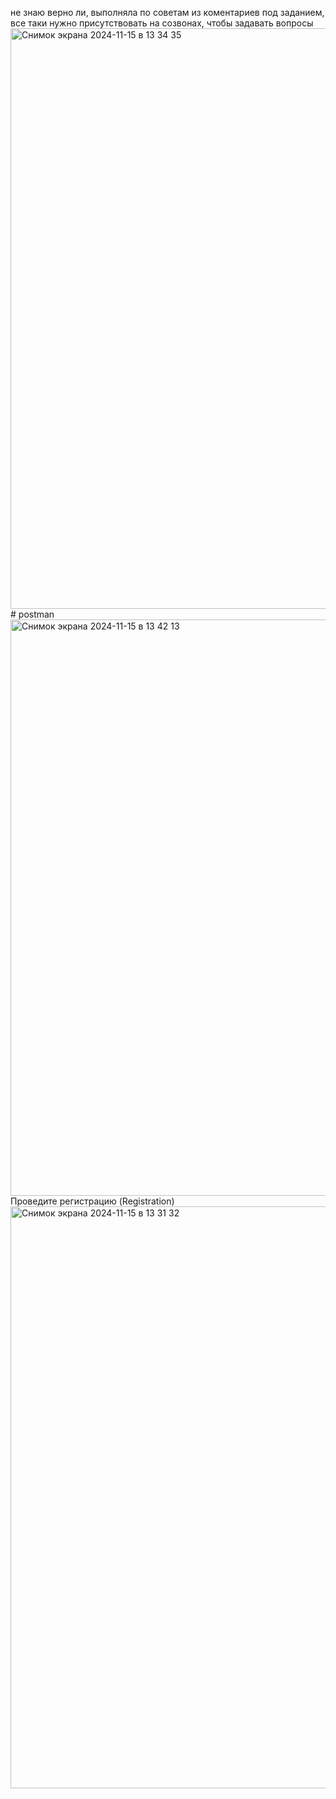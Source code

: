 не знаю верно ли, выполняла по советам из коментариев под заданием, все таки нужно присутствовать на созвонах, чтобы задавать вопросы                                                 
   <img width="929" alt="Снимок экрана 2024-11-15 в 13 34 35" src="https://github.com/user-attachments/assets/b76bfd9a-b433-4e7d-9b6b-098fab686c55"># postman<img width="922" alt="Снимок экрана 2024-11-15 в 13 42 13" src="https://github.com/user-attachments/assets/10de50f7-3ec2-474a-afcb-32a60d04ce8a">
   Проведите регистрацию (Registration)
   <img width="931" alt="Снимок экрана 2024-11-15 в 13 31 32" src="https://github.com/user-attachments/assets/2d928ea6-7404-40a6-8e93-c842d4a653d7">

 
